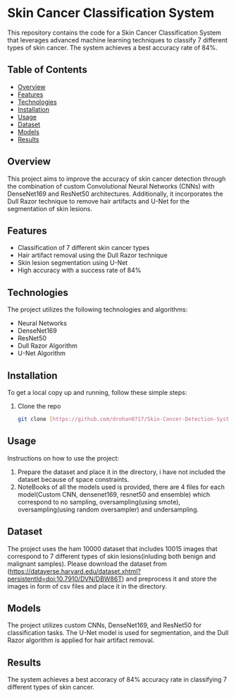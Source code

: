 # Skin Cancer Classification System

This repository contains the code for a Skin Cancer Classification System that leverages advanced machine learning techniques to classify 7 different types of skin cancer. The system achieves a best accuracy rate of 84%.

## Table of Contents
- [Overview](#overview)
- [Features](#features)
- [Technologies](#technologies)
- [Installation](#installation)
- [Usage](#usage)
- [Dataset](#dataset)
- [Models](#models)
- [Results](#results)

## Overview
This project aims to improve the accuracy of skin cancer detection through the combination of custom Convolutional Neural Networks (CNNs) with DenseNet169 and ResNet50 architectures. Additionally, it incorporates the Dull Razor technique to remove hair artifacts and U-Net for the segmentation of skin lesions.

## Features
- Classification of 7 different skin cancer types
- Hair artifact removal using the Dull Razor technique
- Skin lesion segmentation using U-Net
- High accuracy with a success rate of 84%

## Technologies
The project utilizes the following technologies and algorithms:
- Neural Networks
- DenseNet169
- ResNet50
- Dull Razor Algorithm
- U-Net Algorithm

## Installation
To get a local copy up and running, follow these simple steps:

1. Clone the repo
    ```sh
    git clone [https://github.com/drohan0717/Skin-Cancer-Detection-System.git]
    ```

## Usage
Instructions on how to use the project:

1. Prepare the dataset and place it in the directory, i have not included the dataset because of space constraints.
2. NoteBooks of all the models used is provided, there are 4 files for each model(Custom CNN, densenet169, resnet50 and ensemble) which correspond to no sampling, oversampling(using smote), oversampling(using random oversampler) and undersampling.

## Dataset
The project uses the ham 10000 dataset that includes 10015 images that correspond to 7 different types of skin lesions(inluding both benign and malignant samples). Please download the dataset from (https://dataverse.harvard.edu/dataset.xhtml?persistentId=doi:10.7910/DVN/DBW86T) and preprocess it and store the images in form of csv files and place it in the directory.

## Models
The project utilizes custom CNNs, DenseNet169, and ResNet50 for classification tasks. The U-Net model is used for segmentation, and the Dull Razor algorithm is applied for hair artifact removal.

## Results
The system achieves a best accoracy of 84% accuracy rate in classifying 7 different types of skin cancer. 

